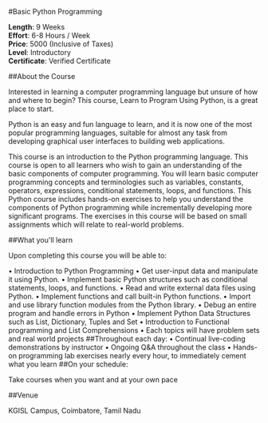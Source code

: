 #Basic Python Programming

**Length**: 9 Weeks<br>
**Effort**:  6-8 Hours / Week<br>
**Price**: 5000 (Inclusive of Taxes)<br>
**Level**: Introductory<br>
**Certificate**: Verified Certificate 

##About the Course
<p>Interested in learning a computer programming language but unsure of how and where to begin? This course, Learn to Program Using Python, is a great place to start.</p>
<p>Python is an easy and fun language to learn, and it is now one of the most popular programming languages, suitable for almost any task from developing graphical user interfaces to building web applications.</p>
<p>This course is an introduction to the Python programming language. This course is open to all learners who wish to gain an understanding of the basic components of computer programming. You will learn basic computer programming concepts and terminologies such as variables, constants, operators, expressions, conditional statements, loops, and functions. This Python course includes hands-on exercises to help you understand the components of Python programming while incrementally developing more significant programs. The exercises in this course will be based on small assignments which will relate to real-world problems.</p>
##What you'll learn
<p>Upon completing this course you will be able to:</p>
	•	Introduction to Python Programming
	•	Get user-input data and manipulate it using Python.
	•	Implement basic Python structures such as conditional statements, loops, and functions.
	•	Read and write external data files using Python.
	•	Implement functions and call built-in Python functions.
	•	Import and use library function modules from the Python library.
	•	Debug an entire program and handle errors in Python
	•	Implement Python Data Structures such as List, Dictionary, Tuples and Set
	•	Introduction to Functional programming and List Comprehensions
	•	Each  topics will have  problem sets  and real world projects 
##Throughout each day:
	•	Continual live-coding demonstrations by instructor
	•	Ongoing Q&A throughout the class
	•	Hands-on programming lab exercises nearly every hour, to immediately cement what you learn
##On your schedule:
<p>Take courses when you want and at your own pace</p>

##Venue 
<p>KGISL Campus, Coimbatore, Tamil Nadu</p>
